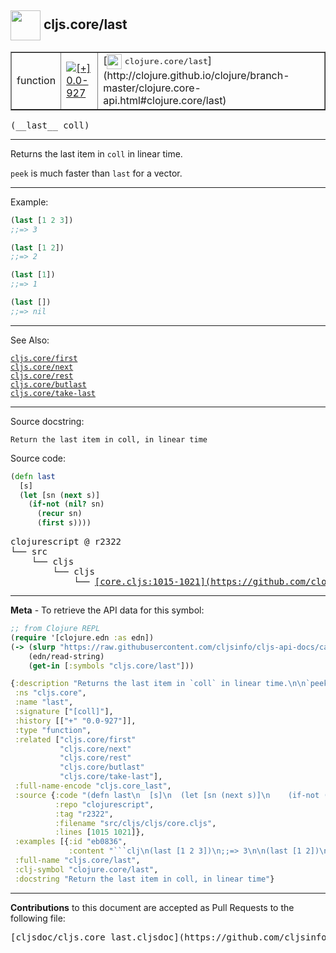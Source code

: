 ## <img width="48px" valign="middle" src="http://i.imgur.com/Hi20huC.png"> cljs.core/last

 <table border="1">
<tr>

<td>function</td>
<td><a href="https://github.com/cljsinfo/cljs-api-docs/tree/0.0-927"><img valign="middle" alt="[+] 0.0-927" src="https://img.shields.io/badge/+-0.0--927-lightgrey.svg"></a> </td>
<td>
[<img height="24px" valign="middle" src="http://i.imgur.com/1GjPKvB.png"> <samp>clojure.core/last</samp>](http://clojure.github.io/clojure/branch-master/clojure.core-api.html#clojure.core/last)
</td>
</tr>
</table>

 <samp>
(__last__ coll)<br>
</samp>

---

Returns the last item in `coll` in linear time.

`peek` is much faster than `last` for a vector.

---

Example:

```clj
(last [1 2 3])
;;=> 3

(last [1 2])
;;=> 2

(last [1])
;;=> 1

(last [])
;;=> nil
```

---

See Also:

[`cljs.core/first`](cljs.core_first.md)<br>
[`cljs.core/next`](cljs.core_next.md)<br>
[`cljs.core/rest`](cljs.core_rest.md)<br>
[`cljs.core/butlast`](cljs.core_butlast.md)<br>
[`cljs.core/take-last`](cljs.core_take-last.md)<br>

---

Source docstring:

```
Return the last item in coll, in linear time
```

Source code:

```clj
(defn last
  [s]
  (let [sn (next s)]
    (if-not (nil? sn)
      (recur sn)
      (first s))))
```

 <pre>
clojurescript @ r2322
└── src
    └── cljs
        └── cljs
            └── <ins>[core.cljs:1015-1021](https://github.com/clojure/clojurescript/blob/r2322/src/cljs/cljs/core.cljs#L1015-L1021)</ins>
</pre>


---

__Meta__ - To retrieve the API data for this symbol:

```clj
;; from Clojure REPL
(require '[clojure.edn :as edn])
(-> (slurp "https://raw.githubusercontent.com/cljsinfo/cljs-api-docs/catalog/cljs-api.edn")
    (edn/read-string)
    (get-in [:symbols "cljs.core/last"]))
```

```clj
{:description "Returns the last item in `coll` in linear time.\n\n`peek` is much faster than `last` for a vector.",
 :ns "cljs.core",
 :name "last",
 :signature ["[coll]"],
 :history [["+" "0.0-927"]],
 :type "function",
 :related ["cljs.core/first"
           "cljs.core/next"
           "cljs.core/rest"
           "cljs.core/butlast"
           "cljs.core/take-last"],
 :full-name-encode "cljs.core_last",
 :source {:code "(defn last\n  [s]\n  (let [sn (next s)]\n    (if-not (nil? sn)\n      (recur sn)\n      (first s))))",
          :repo "clojurescript",
          :tag "r2322",
          :filename "src/cljs/cljs/core.cljs",
          :lines [1015 1021]},
 :examples [{:id "eb0836",
             :content "```clj\n(last [1 2 3])\n;;=> 3\n\n(last [1 2])\n;;=> 2\n\n(last [1])\n;;=> 1\n\n(last [])\n;;=> nil\n```"}],
 :full-name "cljs.core/last",
 :clj-symbol "clojure.core/last",
 :docstring "Return the last item in coll, in linear time"}

```

---

__Contributions__ to this document are accepted as Pull Requests to the following file:

 <pre>
[cljsdoc/cljs.core_last.cljsdoc](https://github.com/cljsinfo/cljs-api-docs/blob/master/cljsdoc/cljs.core_last.cljsdoc)
</pre>

